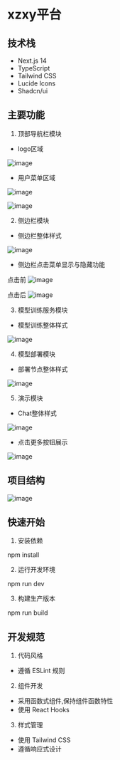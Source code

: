 # xzxy平台

## 技术栈
- Next.js 14
- TypeScript
- Tailwind CSS
- Lucide Icons
- Shadcn/ui

## 主要功能

1. 顶部导航栏模块
- logo区域
  
![image](https://github.com/user-attachments/assets/fd0ec601-df00-4029-9720-3cd2b752df7b)

- 用户菜单区域

![image](https://github.com/user-attachments/assets/f5934be0-fc6a-4c97-8414-442a79f0f61b)

![image](https://github.com/user-attachments/assets/5699edd1-752b-4887-a6a0-7b3fc614061a)

2. 侧边栏模块
- 侧边栏整体样式

![image](https://github.com/user-attachments/assets/bf65cc2e-1ac1-4efc-a5ca-08a8c67748dd)

- 侧边栏点击菜单显示与隐藏功能

点击前
![image](https://github.com/user-attachments/assets/8881c7d8-b0a5-48d9-881f-edc12e389356)

点击后
![image](https://github.com/user-attachments/assets/c05f0de6-162a-4058-9ec5-47f31b8615d4)


3. 模型训练服务模块

- 模型训练整体样式

![image](https://github.com/user-attachments/assets/df1e3ae9-8625-47e0-9917-50feda11d6c7)


4. 模型部署模块

- 部署节点整体样式

![image](https://github.com/user-attachments/assets/af6c19a8-9e99-4b34-a1f2-be55a807dc4f)


5. 演示模块

- Chat整体样式

![image](https://github.com/user-attachments/assets/4927e5ac-ec59-47cc-8b72-d0a94df257ea)

- 点击更多按钮展示

![image](https://github.com/user-attachments/assets/635e1d8f-756c-483f-8c7e-bc99d9737ff9)


## 项目结构

![image](https://github.com/user-attachments/assets/f59b12c5-56e4-4bd9-96af-472a449e85e4)


## 快速开始

1. 安装依赖
   
npm install

2. 运行开发环境

npm run dev

3. 构建生产版本

npm run build


## 开发规范

1. 代码风格
- 遵循 ESLint 规则

2. 组件开发
- 采用函数式组件,保持组件函数特性
- 使用 React Hooks

3. 样式管理
- 使用 Tailwind CSS
- 遵循响应式设计
